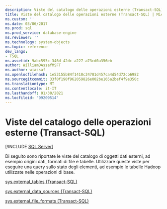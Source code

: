 ```yaml
---
description: Viste del catalogo delle operazioni esterne (Transact-SQL)
title: Viste del catalogo delle operazioni esterne (Transact-SQL) | Microsoft Docs
ms.custom: ''
ms.date: 03/06/2017
ms.prod: sql
ms.prod_service: database-engine
ms.reviewer: ''
ms.technology: system-objects
ms.topic: reference
dev_langs:
- TSQL
ms.assetid: 9abc595c-346d-42dc-a227-a73cd0a356eb
author: WilliamDAssafMSFT
ms.author: wiassaf
ms.openlocfilehash: 1e53155b84f1410c34781d457ca4d54d72cb6982
ms.sourcegitcommit: 33f0f190f962059826e002be165a2bef4f9e350c
ms.translationtype: MT
ms.contentlocale: it-IT
ms.lasthandoff: 01/30/2021
ms.locfileid: "99209514"
---
```

# <a name="external-operations-catalog-views-transact-sql"></a>Viste del catalogo delle operazioni esterne (Transact-SQL)
[!INCLUDE [SQL Server](../../includes/applies-to-version/sqlserver.md)]

  Di seguito sono riportate le viste del catalogo di oggetti dati esterni, ad esempio origini dati, formati di file e tabelle. Utilizzare queste viste per eseguire una query sullo stato degli elementi, ad esempio le tabelle Hadoop utilizzate nelle operazioni di base.  
  
 [sys.external_tables &#40;Transact-SQL&#41;](../../relational-databases/system-catalog-views/sys-external-tables-transact-sql.md)  
  
 [sys.external_data_sources &#40;Transact-SQL&#41;](../../relational-databases/system-catalog-views/sys-external-data-sources-transact-sql.md)  
  
 [sys.external_file_formats &#40;Transact-SQL&#41;](../../relational-databases/system-catalog-views/sys-external-file-formats-transact-sql.md)  
  
  
